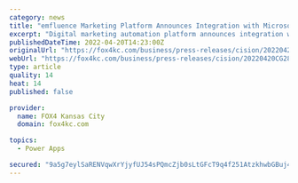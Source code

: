 ```yaml
---
category: news
title: "emfluence Marketing Platform Announces Integration with Microsoft Power Apps"
excerpt: "Digital marketing automation platform announces integration with Microsoft Power Apps, providing powerful marketing automation capabilities to Power Apps. KANSAS CITY, Mo., April 20, 2022 ..."
publishedDateTime: 2022-04-20T14:23:00Z
originalUrl: "https://fox4kc.com/business/press-releases/cision/20220420CG28201/emfluence-marketing-platform-announces-integration-with-microsoft-power-apps/"
webUrl: "https://fox4kc.com/business/press-releases/cision/20220420CG28201/emfluence-marketing-platform-announces-integration-with-microsoft-power-apps/"
type: article
quality: 14
heat: 14
published: false

provider:
  name: FOX4 Kansas City
  domain: fox4kc.com

topics:
  - Power Apps

secured: "9a5g7eylSaRENVqwXrYjyfUJ54sPQmcZjb0sLtGFcT9q4f251AtzkhwbGBuj4Kwpvc4dcb8hQ5ervj+N0ouILIxT+md7yVV2c62IrgWvmTt8CGAq1VAVIFy7/MDl9HVbYufYagymc8XT8taDg5ilngV+Z4dOWUdDTQH7WSSer0r0/UEQ594c1yBe/3U+V2ouTy3MF/4D+itnVFapuwGPV5wGBZerylCwfGkJ7CS2/8QywEs3zxQHpBugY79mepWckdRJTQCuvEzLLSfHudl1y191+UHEmjHVWVFAPZ52SQvl044vsS5rBxoO1kX1EHDJPv7enqaT5Uy2dnD8ejUNjg56Lk5WMBF3reA3NT00M8Y=;MtEJ/tSJrsxZlnq9VXA8rw=="
---
```


